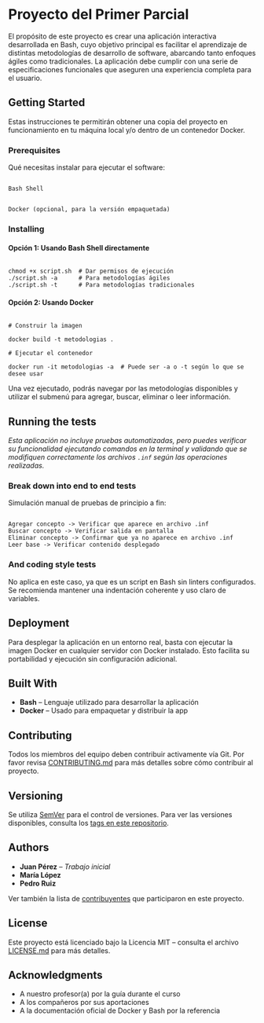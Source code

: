 # Proyecto del Primer Parcial

El propósito de este proyecto es crear una aplicación interactiva desarrollada en Bash, cuyo objetivo principal es facilitar el aprendizaje de distintas metodologías de desarrollo de software, abarcando tanto enfoques ágiles como tradicionales. La aplicación debe cumplir con una serie de especificaciones funcionales que aseguren una experiencia completa para el usuario.

## Getting Started

Estas instrucciones te permitirán obtener una copia del proyecto en funcionamiento en tu máquina local y/o dentro de un contenedor Docker.

### Prerequisites

Qué necesitas instalar para ejecutar el software:

```

Bash Shell

```
```

Docker (opcional, para la versión empaquetada)

```

### Installing

#### Opción 1: Usando Bash Shell directamente

```

chmod +x script.sh  # Dar permisos de ejecución
./script.sh -a      # Para metodologías ágiles
./script.sh -t      # Para metodologías tradicionales

```

#### Opción 2: Usando Docker

```

# Construir la imagen

docker build -t metodologias .

# Ejecutar el contenedor

docker run -it metodologias -a  # Puede ser -a o -t según lo que se desee usar

```

Una vez ejecutado, podrás navegar por las metodologías disponibles y utilizar el submenú para agregar, buscar, eliminar o leer información.

## Running the tests

*Esta aplicación no incluye pruebas automatizadas, pero puedes verificar su funcionalidad ejecutando comandos en la terminal y validando que se modifiquen correctamente los archivos `.inf` según las operaciones realizadas.*

### Break down into end to end tests

Simulación manual de pruebas de principio a fin:

```

Agregar concepto -> Verificar que aparece en archivo .inf
Buscar concepto -> Verificar salida en pantalla
Eliminar concepto -> Confirmar que ya no aparece en archivo .inf
Leer base -> Verificar contenido desplegado

```

### And coding style tests

No aplica en este caso, ya que es un script en Bash sin linters configurados. Se recomienda mantener una indentación coherente y uso claro de variables.

## Deployment

Para desplegar la aplicación en un entorno real, basta con ejecutar la imagen Docker en cualquier servidor con Docker instalado. Esto facilita su portabilidad y ejecución sin configuración adicional.

## Built With

* **Bash** – Lenguaje utilizado para desarrollar la aplicación
* **Docker** – Usado para empaquetar y distribuir la app

## Contributing

Todos los miembros del equipo deben contribuir activamente vía Git. Por favor revisa [CONTRIBUTING.md](https://gist.github.com/PurpleBooth/b24679402957c63ec426) para más detalles sobre cómo contribuir al proyecto.

## Versioning

Se utiliza [SemVer](http://semver.org/) para el control de versiones. Para ver las versiones disponibles, consulta los [tags en este repositorio](https://github.com/your/project/tags).

## Authors

* **Juan Pérez** – *Trabajo inicial*
* **María López**
* **Pedro Ruiz**

Ver también la lista de [contribuyentes](https://github.com/your/project/contributors) que participaron en este proyecto.

## License

Este proyecto está licenciado bajo la Licencia MIT – consulta el archivo [LICENSE.md](LICENSE.md) para más detalles.

## Acknowledgments

* A nuestro profesor(a) por la guía durante el curso
* A los compañeros por sus aportaciones
* A la documentación oficial de Docker y Bash por la referencia
